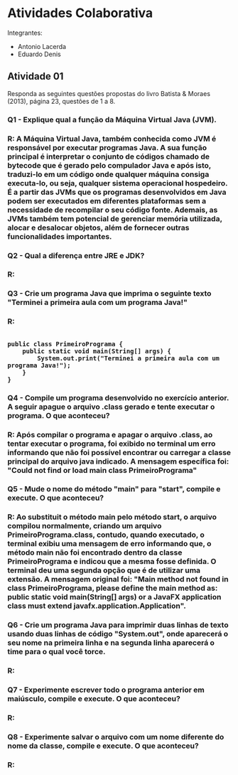 <h1>Atividades Colaborativa</h1>
<p>Integrantes:</p>
<ul>
    <li>Antonio Lacerda</li>
    <li>Eduardo Denis</li>
</ul>
<h2>Atividade 01</h2>

<p>Responda as seguintes questões propostas do livro Batista & Moraes (2013), página 23, questões de 1 a 8.</p>

<h3>Q1 - Explique qual a função da Máquina Virtual Java (JVM).<h3>
<p>R: A Máquina Virtual Java, também conhecida como JVM é responsável por executar programas Java. A sua função principal é interpretar o conjunto de códigos chamado de bytecode que é gerado pelo compulador Java e após isto, traduzi-lo em um código onde qualquer máquina consiga executa-lo, ou seja, qualquer sistema operacional hospedeiro. É a partir das JVMs que os programas desenvolvidos em Java podem ser executados em diferentes plataformas sem a necessidade de recompilar o seu código fonte. Ademais, as JVMs também tem potencial de gerenciar memória utilizada, alocar e desalocar objetos, além de fornecer outras funcionalidades importantes.</p>

<h3>Q2 - Qual a diferença entre JRE e JDK?<h3>
<p>R: </p>

<h3>Q3 - Crie um programa Java que imprima o seguinte texto "Terminei a primeira aula com um programa Java!"<h3>
<p>
R:
</p>
<code> 
public class PrimeiroPrograma {
    public static void main(String[] args) {
        System.out.print("Terminei a primeira aula com um programa Java!");
    }
}
</code>

<h3>Q4 - Compile um programa desenvolvido no exercício anterior. A seguir apague o arquivo .class gerado e tente executar o programa. O que aconteceu?<h3>
<p>R: Após compilar o programa e apagar o arquivo .class, ao tentar executar o programa, foi exibido no terminal um erro informando que não foi possível encontrar ou carregar a classe principal do arquivo java indicado. A mensagem específica foi: "Could not find or load main class PrimeiroPrograma"</p>

<h3>Q5 - Mude o nome do método "main" para "start", compile e execute. O que aconteceu?<h3>
<p>R: Ao substituit o método main pelo método start, o arquivo compilou normalmente, criando um arquivo PrimeiroPrograma.class, contudo, quando executado, o terminal exibiu uma mensagem de erro informando que, o método main não foi encontrado dentro da classe PrimeiroPrograma e indicou que a mesma fosse definida. O terminal deu uma segunda opção que é de utilizar uma extensão. A mensagem original foi: "Main method not found in class PrimeiroPrograma, please define the main method as: public static void main(String[] args) or a JavaFX application class must extend javafx.application.Application".</p>

<h3>Q6 - Crie um programa Java para imprimir duas linhas de texto usando duas linhas de código "System.out", onde aparecerá o seu nome na primeira linha e na segunda linha aparecerá o time para o qual você torce.<h3>
<p>R: </p>

<h3>Q7 - Experimente escrever todo o programa anterior em maiúsculo, compile e execute. O que aconteceu?<h3>
<p>R: </p>

<h3>Q8 - Experimente salvar o arquivo com um nome diferente do nome da classe, compile e execute. O que aconteceu?<h3>
<p>R: </p>

